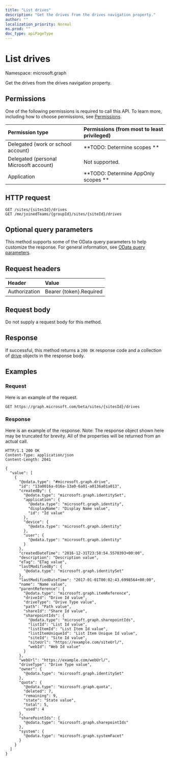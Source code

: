 ```yaml
---
title: "List drives"
description: "Get the drives from the drives navigation property."
author: ""
localization_priority: Normal
ms.prod: ""
doc_type: apiPageType
---
```


# List drives

Namespace: microsoft.graph

Get the drives from the drives navigation property.

## Permissions
One of the following permissions is required to call this API. To learn more, including how to choose permissions, see [Permissions](/concepts/permissions-reference.md).

|Permission type|Permissions (from most to least privileged)|
|:---|:---|
|Delegated (work or school account)|**TODO: Determine scopes **|
|Delegated (personal Microsoft account)|Not supported.|
|Application|**TODO: Determine AppOnly scopes **|

## HTTP request
<!-- {
  "blockType": "ignored"
}
-->
``` http
GET /sites/{sitesId}/drives
GET /me/joinedTeams/{groupId}/sites/{siteId}/drives
```

## Optional query parameters
This method supports some of the OData query parameters to help customize the response. For general information, see [OData query parameters](/graph/query-parameters).

## Request headers
|Header|Value|
|:---|:---|
|Authorization|Bearer {token}.Required|

## Request body
Do not supply a request body for this method.

## Response
If successful, this method returns a `200 OK` response code and a collection of [drive](../resources/drive.md) objects in the response body.

## Examples

### Request
Here is an example of the request.
<!-- {
  "blockType": "request",
  "name": "get_drive"
}
-->
``` http
GET https://graph.microsoft.com/beta/sites/{sitesId}/drives
```

### Response
Here is an example of the response. Note: The response object shown here may be truncated for brevity. All of the properties will be returned from an actual call.
<!-- {
  "blockType": "response",
  "truncated": true,
  "@odata.type": "collection(microsoft.graph.drive)"
}
-->
``` http
HTTP/1.1 200 OK
Content-Type: application/json
Content-Length: 2041

{
  "value": [
    {
      "@odata.type": "#microsoft.graph.drive",
      "id": "13a0016a-016a-13a0-6a01-a0136a01a013",
      "createdBy": {
        "@odata.type": "microsoft.graph.identitySet",
        "application": {
          "@odata.type": "microsoft.graph.identity",
          "displayName": "Display Name value",
          "id": "Id value"
        },
        "device": {
          "@odata.type": "microsoft.graph.identity"
        },
        "user": {
          "@odata.type": "microsoft.graph.identity"
        }
      },
      "createdDateTime": "2016-12-31T23:58:54.5578393+00:00",
      "description": "Description value",
      "eTag": "ETag value",
      "lastModifiedBy": {
        "@odata.type": "microsoft.graph.identitySet"
      },
      "lastModifiedDateTime": "2017-01-01T00:02:43.6998564+00:00",
      "name": "Name value",
      "parentReference": {
        "@odata.type": "microsoft.graph.itemReference",
        "driveId": "Drive Id value",
        "driveType": "Drive Type value",
        "path": "Path value",
        "shareId": "Share Id value",
        "sharepointIds": {
          "@odata.type": "microsoft.graph.sharepointIds",
          "listId": "List Id value",
          "listItemId": "List Item Id value",
          "listItemUniqueId": "List Item Unique Id value",
          "siteId": "Site Id value",
          "siteUrl": "https://example.com/siteUrl/",
          "webId": "Web Id value"
        }
      },
      "webUrl": "https://example.com/webUrl/",
      "driveType": "Drive Type value",
      "owner": {
        "@odata.type": "microsoft.graph.identitySet"
      },
      "quota": {
        "@odata.type": "microsoft.graph.quota",
        "deleted": 7,
        "remaining": 9,
        "state": "State value",
        "total": 5,
        "used": 4
      },
      "sharePointIds": {
        "@odata.type": "microsoft.graph.sharepointIds"
      },
      "system": {
        "@odata.type": "microsoft.graph.systemFacet"
      }
    }
  ]
}
```

